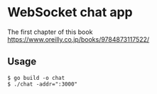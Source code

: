 # WebSocket chat app
The first chapter of this book
https://www.oreilly.co.jp/books/9784873117522/

## Usage
```
$ go build -o chat
$ ./chat -addr=":3000"
```

